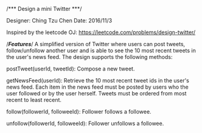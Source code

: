 /*** Design a mini Twitter ***/

Designer: Ching Tzu Chen
Date: 2016/11/3

Inspired by the leetcode OJ:
https://leetcode.com/problems/design-twitter/


/***Features***/
A simplified version of Twitter where users can post tweets, follow/unfollow another user and is able to see the 10 most recent tweets in the user's news feed. 
The design supports the following methods:

postTweet(userId, tweetId): Compose a new tweet.

getNewsFeed(userId): Retrieve the 10 most recent tweet ids in the user's news feed. Each item in the news feed must be posted by users who the user followed or by the user herself. Tweets must be ordered from most recent to least recent.

follow(followerId, followeeId): Follower follows a followee.

unfollow(followerId, followeeId): Follower unfollows a followee.